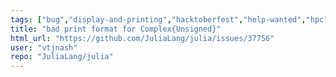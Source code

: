 ```yaml
---
tags: ["bug","display-and-printing","hacktoberfest","help-wanted","hpc","julia","julia-language","machine-learning","numerical","programming-language","science","scientific"]
title: "bad print format for Complex{Unsigned}"
html_url: "https://github.com/JuliaLang/julia/issues/37756"
user: "vtjnash"
repo: "JuliaLang/julia"
---
```


